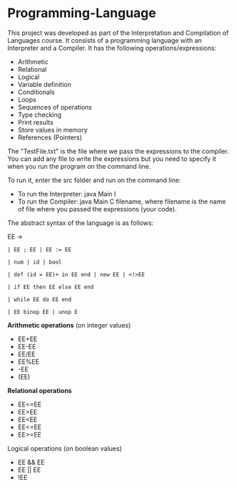 # Programming-Language

This project was developed as part of the Interpretation and Compilation of Languages course. 
It consists of a programming language with an Interpreter and a Compiler. It has the following operations/expressions:

* Arithmetic
* Relational
* Logical
* Variable definition
* Conditionals
* Loops
* Sequences of operations
* Type checking
* Print results
* Store values in memory
* References (Pointers)

The "TestFile.txt" is the file where we pass the expressions to the compiler. You can add any file to write the expressions but you need to specify it when you run the program on the command line.

To run it, enter the src folder and run on the command line:

* To run the Interpreter: java Main I
* To run the Compiler: java Main C filename, where filename is the name of file where you passed the expressions (your code).

The abstract syntax of the language is as follows:

EE -> 

	| EE ; EE | EE := EE

	| num | id | bool

	| def (id = EE)+ in EE end | new EE | <!>EE

	| if EE then EE else EE end

	| while EE do EE end

	| EE binop EE | unop E

**Arithmetic operations** (on integer values)

*	EE+EE 
*	EE-EE 
* 	EE/EE 
*	EE%EE 
* 	-EE
*	(EE)

**Relational operations**

* 	EE==EE 
* 	EE>EE 
*	EE<EE 
* 	EE<=EE 
* 	EE>=EE

Logical operations (on boolean values)

*	EE && EE
*	EE || EE 
*	!EE